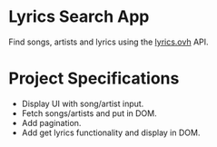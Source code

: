 # Lyrics Search App

Find songs, artists and lyrics using the [lyrics.ovh](https://lyrics.ovh) API.

# Project Specifications

- Display UI with song/artist input.
- Fetch songs/artists and put in DOM.
- Add pagination.
- Add get lyrics functionality and display in DOM.
